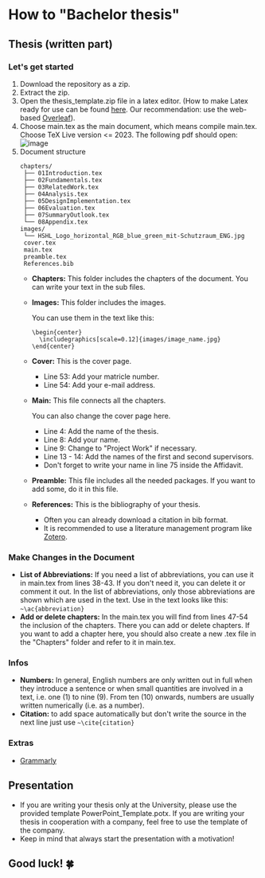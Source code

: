 # How to "Bachelor thesis"

## Thesis (written part)

### Let's get started
1. Download the repository as a zip.
2. Extract the zip.
3. Open the thesis_template.zip file in a latex editor. (How to make Latex ready for use can be found [here](https://www.wwu.edu/faculty/curgus/Courses/LaTeX/Getting_Started_with_LaTeX.html). Our recommendation: use the web-based [Overleaf](https://www.overleaf.com/latex/templates/bachelorthesis-hshl/bydmpbhxfqgq)).
4. Choose main.tex as the main document, which means compile main.tex. Choose TeX Live version <= 2023. The following pdf should open:
![image](https://user-images.githubusercontent.com/43642275/231692705-7359fac9-0975-472b-873a-22be89630f31.png)
5. Document structure
   ```
   chapters/
    ├── 01Introduction.tex
    ├── 02Fundamentals.tex
    ├── 03RelatedWork.tex
    ├── 04Analysis.tex
    ├── 05DesignImplementation.tex
    ├── 06Evaluation.tex
    ├── 07SummaryOutlook.tex
    └── 08Appendix.tex
   images/
    └── HSHL_Logo_horizontal_RGB_blue_green_mit-Schutzraum_ENG.jpg
    cover.tex
    main.tex
    preamble.tex
    References.bib
    ```
   - **Chapters:** This folder includes the chapters of the document. You can write your text in the sub files.
   - **Images:** This folder includes the images.
     
      You can use them in the text like this:
       ```
       \begin{center}
	     \includegraphics[scale=0.12]{images/image_name.jpg}
       \end{center}
       ```
   - **Cover:** This is the cover page.
     - Line 53: Add your matricle number.
     - Line 54: Add your e-mail address. 
   - **Main:** This file connects all the chapters.

     You can also change the cover page here.
     - Line 4: Add the name of the thesis.
     - Line 8: Add your name.
     - Line 9: Change to "Project Work" if necessary.
     - Line 13 - 14: Add the names of the first and second supervisors.
     - Don't forget to write your name in line 75 inside the Affidavit.
    - **Preamble:** This file includes all the needed packages. If you want to add some, do it in this file.
    - **References:** This is the bibliography of your thesis.
      - Often you can already download a citation in bib format.
      - It is recommended to use a literature management program like [Zotero](https://www.zotero.org/).

### Make Changes in the Document
- **List of Abbreviations:** If you need a list of abbreviations, you can use it in main.tex from lines 38-43. If you don't need it, you can delete it or comment it out.
In the list of abbreviations, only those abbreviations are shown which are used in the text. Use in the text looks like this: ```~\ac{abbreviation}```
- **Add or delete chapters:** In the main.tex you will find from lines 47-54 the inclusion of the chapters. There you can add or delete chapters. If you want to add a chapter here, you should also create a new .tex file in the "Chapters" folder and refer to it in main.tex.

### Infos
- **Numbers:** In general, English numbers are only written out in full when they introduce a sentence or when small quantities are involved in a text, i.e. one (1) to nine (9). From ten (10) onwards, numbers are usually written numerically (i.e. as a number).
- **Citation:** to add space automatically but don't write the source in the next line just use ``` ~\cite{citation} ```

### Extras
- [Grammarly](https://app.grammarly.com/)

## Presentation
- If you are writing your thesis only at the University, please use the provided template PowerPoint_Template.potx. If you are writing your thesis in cooperation with a company, feel free to use the template of the company.
- Keep in mind that always start the presentation with a motivation!

## Good luck! 🍀
